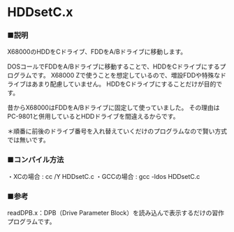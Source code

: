 # HDDsetC.x
### ■説明
X68000のHDDをCドライブ、FDDをA/Bドライブに移動します。

DOSコールでFDDをA/Bドライブに移動することで、HDDをCドライブにするプログラムです。
X68000 Zで使うことを想定しているので、増設FDDや特殊なドライブはあまり配慮していません。
HDDをCドライブにすることだけが目的です。

昔からX68000はFDDをA/Bドライブに固定して使っていました。
その理由はPC-9801と併用しているとHDDドライブを間違えるからです。

＊順番に前後のドライブ番号を入れ替えていくだけのプログラムなので賢い方式では無いです。

### ■コンパイル方法
・XCの場合 : cc /Y HDDsetC.c
・GCCの場合 : gcc -ldos HDDsetC.c

### ■参考
readDPB.x：DPB（Drive Parameter Block）を読み込んで表示するだけの習作プログラムです。
